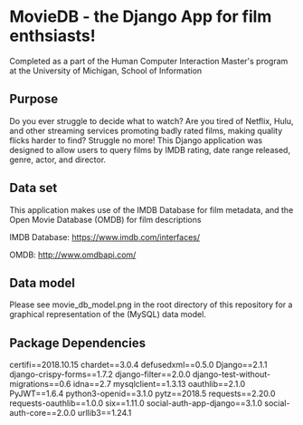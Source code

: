 # MovieDB - the Django App for film enthsiasts!

Completed as a part of the Human Computer Interaction Master's program at the University of Michigan, School of Information

## Purpose

Do you ever struggle to decide what to watch? Are you tired of Netflix, Hulu, and other streaming services promoting badly rated films, making quality flicks harder to find? Struggle no more! This Django application was designed to allow users to query films by IMDB rating, date range released, genre, actor, and director.

## Data set

This application makes use of the IMDB Database for film metadata, and the Open Movie Database (OMDB) for film descriptions

IMDB Database: https://www.imdb.com/interfaces/

OMDB: http://www.omdbapi.com/

## Data model

Please see movie_db_model.png in the root directory of this repository for a graphical representation of the (MySQL) data model.

## Package Dependencies

certifi==2018.10.15
chardet==3.0.4
defusedxml==0.5.0
Django==2.1.1
django-crispy-forms==1.7.2
django-filter==2.0.0
django-test-without-migrations==0.6
idna==2.7
mysqlclient==1.3.13
oauthlib==2.1.0
PyJWT==1.6.4
python3-openid==3.1.0
pytz==2018.5
requests==2.20.0
requests-oauthlib==1.0.0
six==1.11.0
social-auth-app-django==3.1.0
social-auth-core==2.0.0
urllib3==1.24.1

